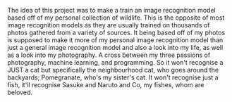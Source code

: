 The idea of this project was to make a train an image recognition model based off of my personal collection of wildlife. This is the opposite of most image recognition models as they are usually trained on thousands of photos gathered from a variety of sources.
It being based off of my photos is supposed to make it more of my personal image recognition model than just a general image recognition model and also a look into my life, as well as a look into my photography. 
A cross between my three passions of photography, machine learning, and programming. So it won't recognise a JUST a cat but specifically the neighbourhood cat, who goes around the backyards; Pomegranate, who's my sister's cat. It won't recognise just a fish, it'll recognise Sasuke and Naruto and Co, my fishes, whom are beloved.